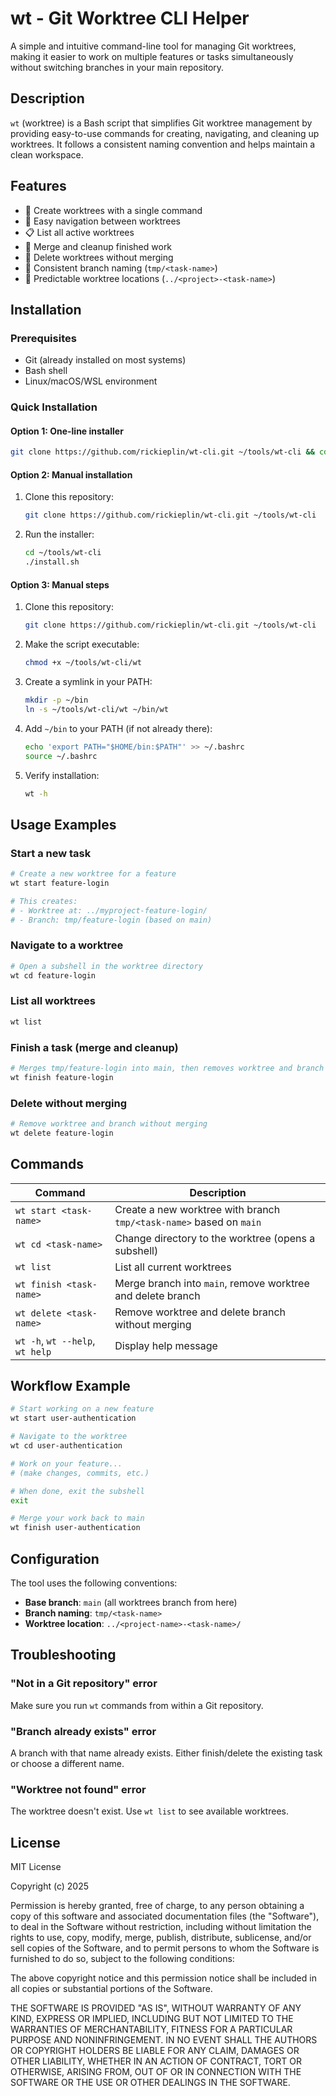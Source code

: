 # wt - Git Worktree CLI Helper

A simple and intuitive command-line tool for managing Git worktrees, making it easier to work on multiple features or tasks simultaneously without switching branches in your main repository.

## Description

`wt` (worktree) is a Bash script that simplifies Git worktree management by providing easy-to-use commands for creating, navigating, and cleaning up worktrees. It follows a consistent naming convention and helps maintain a clean workspace.

## Features

- 🚀 Create worktrees with a single command
- 📁 Easy navigation between worktrees
- 📋 List all active worktrees
- 🧩 Merge and cleanup finished work
- 🧹 Delete worktrees without merging
- 🌿 Consistent branch naming (`tmp/<task-name>`)
- 📍 Predictable worktree locations (`../<project>-<task-name>`)

## Installation

### Prerequisites

- Git (already installed on most systems)
- Bash shell
- Linux/macOS/WSL environment

### Quick Installation

#### Option 1: One-line installer
```bash
git clone https://github.com/rickieplin/wt-cli.git ~/tools/wt-cli && cd ~/tools/wt-cli && ./install.sh
```

#### Option 2: Manual installation

1. Clone this repository:
   ```bash
   git clone https://github.com/rickieplin/wt-cli.git ~/tools/wt-cli
   ```

2. Run the installer:
   ```bash
   cd ~/tools/wt-cli
   ./install.sh
   ```

#### Option 3: Manual steps

1. Clone this repository:
   ```bash
   git clone https://github.com/rickieplin/wt-cli.git ~/tools/wt-cli
   ```

2. Make the script executable:
   ```bash
   chmod +x ~/tools/wt-cli/wt
   ```

3. Create a symlink in your PATH:
   ```bash
   mkdir -p ~/bin
   ln -s ~/tools/wt-cli/wt ~/bin/wt
   ```

4. Add `~/bin` to your PATH (if not already there):
   ```bash
   echo 'export PATH="$HOME/bin:$PATH"' >> ~/.bashrc
   source ~/.bashrc
   ```

5. Verify installation:
   ```bash
   wt -h
   ```

## Usage Examples

### Start a new task
```bash
# Create a new worktree for a feature
wt start feature-login

# This creates:
# - Worktree at: ../myproject-feature-login/
# - Branch: tmp/feature-login (based on main)
```

### Navigate to a worktree
```bash
# Open a subshell in the worktree directory
wt cd feature-login
```

### List all worktrees
```bash
wt list
```

### Finish a task (merge and cleanup)
```bash
# Merges tmp/feature-login into main, then removes worktree and branch
wt finish feature-login
```

### Delete without merging
```bash
# Remove worktree and branch without merging
wt delete feature-login
```

## Commands

| Command | Description |
|---------|-------------|
| `wt start <task-name>` | Create a new worktree with branch `tmp/<task-name>` based on `main` |
| `wt cd <task-name>` | Change directory to the worktree (opens a subshell) |
| `wt list` | List all current worktrees |
| `wt finish <task-name>` | Merge branch into `main`, remove worktree and delete branch |
| `wt delete <task-name>` | Remove worktree and delete branch without merging |
| `wt -h`, `wt --help`, `wt help` | Display help message |

## Workflow Example

```bash
# Start working on a new feature
wt start user-authentication

# Navigate to the worktree
wt cd user-authentication

# Work on your feature...
# (make changes, commits, etc.)

# When done, exit the subshell
exit

# Merge your work back to main
wt finish user-authentication
```

## Configuration

The tool uses the following conventions:

- **Base branch**: `main` (all worktrees branch from here)
- **Branch naming**: `tmp/<task-name>`
- **Worktree location**: `../<project-name>-<task-name>/`

## Troubleshooting

### "Not in a Git repository" error
Make sure you run `wt` commands from within a Git repository.

### "Branch already exists" error
A branch with that name already exists. Either finish/delete the existing task or choose a different name.

### "Worktree not found" error
The worktree doesn't exist. Use `wt list` to see available worktrees.

## License

MIT License

Copyright (c) 2025

Permission is hereby granted, free of charge, to any person obtaining a copy
of this software and associated documentation files (the "Software"), to deal
in the Software without restriction, including without limitation the rights
to use, copy, modify, merge, publish, distribute, sublicense, and/or sell
copies of the Software, and to permit persons to whom the Software is
furnished to do so, subject to the following conditions:

The above copyright notice and this permission notice shall be included in all
copies or substantial portions of the Software.

THE SOFTWARE IS PROVIDED "AS IS", WITHOUT WARRANTY OF ANY KIND, EXPRESS OR
IMPLIED, INCLUDING BUT NOT LIMITED TO THE WARRANTIES OF MERCHANTABILITY,
FITNESS FOR A PARTICULAR PURPOSE AND NONINFRINGEMENT. IN NO EVENT SHALL THE
AUTHORS OR COPYRIGHT HOLDERS BE LIABLE FOR ANY CLAIM, DAMAGES OR OTHER
LIABILITY, WHETHER IN AN ACTION OF CONTRACT, TORT OR OTHERWISE, ARISING FROM,
OUT OF OR IN CONNECTION WITH THE SOFTWARE OR THE USE OR OTHER DEALINGS IN THE
SOFTWARE.

